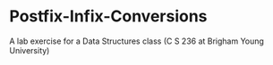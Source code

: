 # Postfix-Infix-Conversions
A lab exercise for a Data Structures class (C S 236 at Brigham Young University)
